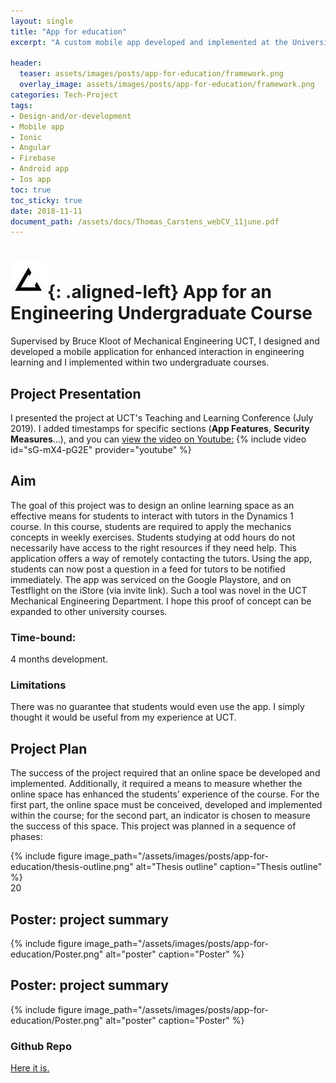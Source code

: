 ```yaml
---
layout: single
title: "App for education"
excerpt: "A custom mobile app developed and implemented at the University of Cape Town."

header:
  teaser: assets/images/posts/app-for-education/framework.png
  overlay_image: assets/images/posts/app-for-education/framework.png
categories: Tech-Project
tags:
- Design-and/or-development
- Mobile app
- Ionic
- Angular
- Firebase
- Android app
- Ios app
toc: true
toc_sticky: true
date: 2018-11-11
document_path: /assets/docs/Thomas_Carstens_webCV_11june.pdf
---
```


# ![favicon](/assets/images/favicon.jpg){: .aligned-left} App for an Engineering Undergraduate Course

Supervised by Bruce Kloot of Mechanical Engineering UCT, I designed and developed a mobile application for enhanced interaction in engineering learning and I implemented within two undergraduate courses.

## Project Presentation
I presented the project at UCT's Teaching and Learning Conference (July 2019). I added timestamps for specific sections (**App Features**, **Security Measures**...), and you can [view the video on Youtube:](https://youtu.be/sG-mX4-pG2E)
{% include video id="sG-mX4-pG2E" provider="youtube" %}


## Aim
The goal of this project was to design an online learning space as an effective means for students to interact with tutors in the Dynamics 1 course. In this course, students are required to apply the mechanics concepts in weekly exercises. Students studying at odd hours do not necessarily have access to the right resources if they need help. This application offers a way of remotely contacting the tutors. Using the app, students can now post a question in a feed for tutors to be notified immediately. The app was serviced on the Google Playstore, and on Testflight on the iStore (via invite link). Such a tool was novel in the UCT Mechanical Engineering Department. I hope this proof of concept can be expanded to other university courses.

### Time-bound:
4 months development.

### Limitations
There was no guarantee that students would even use the app. I simply thought it would be useful from my experience at UCT.


## Project Plan
The success of the project required that an online space be developed and implemented. Additionally, it required a means to measure whether the online space has enhanced the students’ experience of the course. For the first part, the online space must be conceived, developed and implemented within the course; for the second part, an indicator is chosen to measure the success of this space.
This project was planned in a sequence of phases:

{%
include figure
image_path="/assets/images/posts/app-for-education/thesis-outline.png"
alt="Thesis outline"
caption="Thesis outline"
%}  
20

## Poster: project summary
{%
include figure
image_path="/assets/images/posts/app-for-education/Poster.png"
alt="poster"
caption="Poster"
%}
<!--
### Written Proposal
<a download href="{{ page.document_path }}">Get a pdf version here</a>
<iframe src="{{ page.document_path }}" width="100%" height="1000px"></iframe>
-->
## Poster: project summary
{%
include figure
image_path="/assets/images/posts/app-for-education/Poster.png"
alt="poster"
caption="Poster"
%}

### Github Repo
[Here it is.](https://github.com/ThomasCarstens/UniversityCourseApp)
